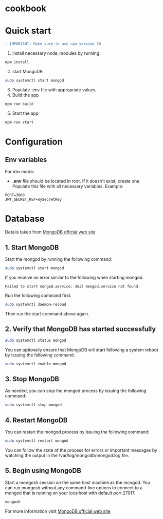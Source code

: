 # cookbook

# Quick start

```diff
- IMPORTANT: Make sure to use npm version 10
```
1. install necessary node_modules by running:
```bash
npm install
```
2. start MongoDB

```bash
sudo systemctl start mongod
```
3. Populate .env file with appropriate values.
4. Build the app
```bash
npm run build
```
5. Start the app
```bash
npm run start
```

# Configuration

## Env variables

For dev mode: 
- <b>.env</b> file should be located in root. If it doesn't exist, create one. Populate this file with all necessary variables. Example: 
```.env
PORT=3000
JWT_SECRET_KEY=mySecretKey
```

# Database

Details taken from [MongoDB official web site](https://www.mongodb.com/docs/manual/tutorial/install-mongodb-on-ubuntu)

## 1. Start MongoDB

Start the mongod by running the following command:

```bash
sudo systemctl start mongod
```

If you receive an error similar to the following when starting mongod:

`Failed to start mongod.service: Unit mongod.service not found.`

Run the following command first:

```bash
sudo systemctl daemon-reload
```

Then run the start command above again.

## 2. Verify that MongoDB has started successfully

```bash
sudo systemctl status mongod
```

You can optionally ensure that MongoDB will start following a system reboot by issuing the following command:

```bash
sudo systemctl enable mongod
```

## 3. Stop MongoDB
As needed, you can stop the mongod process by issuing the following command:

```bash
sudo systemctl stop mongod
```

## 4. Restart MongoDB

You can restart the mongod process by issuing the following command:

```bash
sudo systemctl restart mongod
```

You can follow the state of the process for errors or important messages by watching the output in the /var/log/mongodb/mongod.log file.

## 5. Begin using MongoDB
Start a mongosh session on the same host machine as the mongod. You can run mongosh without any command-line options to connect to a mongod that is running on your localhost with default port 27017.

```bash
mongosh
```

For more information visit [MongoDB official web site](https://www.mongodb.com/docs/manual/tutorial/install-mongodb-on-ubuntu)







